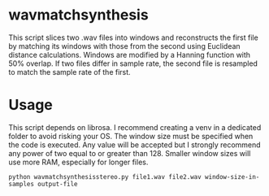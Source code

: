 # wavmatchsynthesis
This script slices two .wav files into windows and reconstructs the first file by matching its windows with those from the second using Euclidean distance calculations. Windows are modified by a Hanning function with 50% overlap. If two files differ in sample rate, the second file is resampled to match the sample rate of the first.

# Usage
This script depends on librosa.  I recommend creating a venv in a dedicated folder to avoid risking your OS.  The window size must be specified when the code is executed.  Any value will be accepted but I strongly recommend any power of two equal to or greater than 128.  Smaller window sizes will use more RAM, especially for longer files.

`python wavmatchsynthesisstereo.py file1.wav file2.wav window-size-in-samples output-file`
